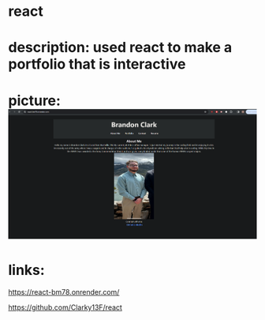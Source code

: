 # react

# description: used react to make a portfolio that is interactive 



# picture:  ![Alt text](image.png)



# links:

https://react-bm78.onrender.com/


https://github.com/Clarky13F/react